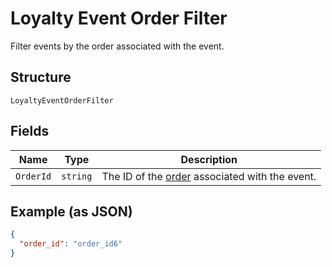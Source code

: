 
# Loyalty Event Order Filter

Filter events by the order associated with the event.

## Structure

`LoyaltyEventOrderFilter`

## Fields

| Name | Type | Description |
|  --- | --- | --- |
| `OrderId` | `string` | The ID of the [order](#type-Order) associated with the event. |

## Example (as JSON)

```json
{
  "order_id": "order_id6"
}
```

